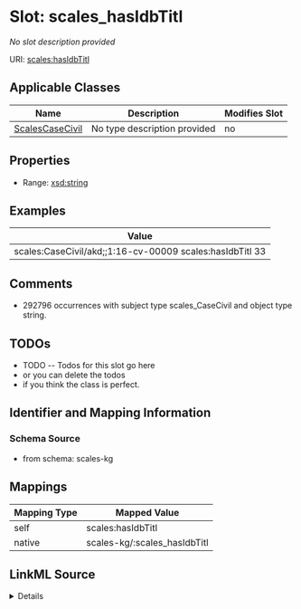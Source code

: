 

# Slot: scales_hasIdbTitl


_No slot description provided_





URI: [scales:hasIdbTitl](http://schemas.scales-okn.org/rdf/scales#hasIdbTitl)



<!-- no inheritance hierarchy -->





## Applicable Classes

| Name | Description | Modifies Slot |
| --- | --- | --- |
| [ScalesCaseCivil](../classes/ScalesCaseCivil.md) | No type description provided |  no  |







## Properties

* Range: [xsd:string](http://www.w3.org/2001/XMLSchema#string)






## Examples

| Value |
| --- |
| scales:CaseCivil/akd;;1:16-cv-00009 scales:hasIdbTitl 33 |

## Comments

* 292796 occurrences with subject type scales_CaseCivil and object type string.

## TODOs

* TODO -- Todos for this slot go here
* or you can delete the todos
* if you think the class is perfect.

## Identifier and Mapping Information







### Schema Source


* from schema: scales-kg




## Mappings

| Mapping Type | Mapped Value |
| ---  | ---  |
| self | scales:hasIdbTitl |
| native | scales-kg/:scales_hasIdbTitl |




## LinkML Source

<details>
```yaml
name: scales_hasIdbTitl
description: No slot description provided
todos:
- TODO -- Todos for this slot go here
- or you can delete the todos
- if you think the class is perfect.
comments:
- 292796 occurrences with subject type scales_CaseCivil and object type string.
examples:
- value: scales:CaseCivil/akd;;1:16-cv-00009 scales:hasIdbTitl 33
from_schema: scales-kg
rank: 1000
slot_uri: scales:hasIdbTitl
alias: scales_hasIdbTitl
domain_of:
- scales_CaseCivil
range: string

```
</details>